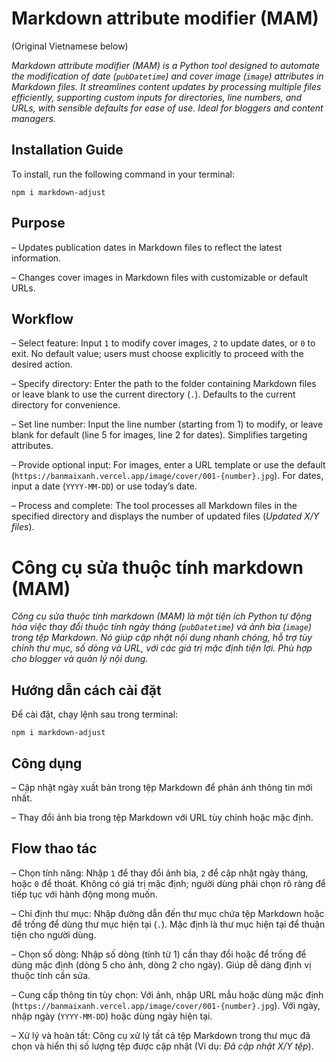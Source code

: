 # Markdown attribute modifier (MAM)

(Original Vietnamese below)
 
_Markdown attribute modifier (MAM) is a Python tool designed to automate the modification of date (`pubDatetime`) and cover image (`image`) attributes in Markdown files. It streamlines content updates by processing multiple files efficiently, supporting custom inputs for directories, line numbers, and URLs, with sensible defaults for ease of use. Ideal for bloggers and content managers._

## Installation Guide

To install, run the following command in your terminal:

```
npm i markdown-adjust
```

## Purpose

– Updates publication dates in Markdown files to reflect the latest information.

– Changes cover images in Markdown files with customizable or default URLs.

## Workflow

– Select feature: Input `1` to modify cover images, `2` to update dates, or `0` to exit. No default value; users must choose explicitly to proceed with the desired action.

– Specify directory: Enter the path to the folder containing Markdown files or leave blank to use the current directory (`.`). Defaults to the current directory for convenience.

– Set line number: Input the line number (starting from 1) to modify, or leave blank for default (line 5 for images, line 2 for dates). Simplifies targeting attributes.

– Provide optional input: For images, enter a URL template or use the default (`https://banmaixanh.vercel.app/image/cover/001-{number}.jpg`). For dates, input a date (`YYYY-MM-DD`) or use today’s date.

– Process and complete: The tool processes all Markdown files in the specified directory and displays the number of updated files (_Updated X/Y files_).

# Công cụ sửa thuộc tính markdown (MAM)

_Công cụ sửa thuộc tính markdown (MAM) là một tiện ích Python tự động hóa việc thay đổi thuộc tính ngày tháng (`pubDatetime`) và ảnh bìa (`image`) trong tệp Markdown. Nó giúp cập nhật nội dung nhanh chóng, hỗ trợ tùy chỉnh thư mục, số dòng và URL, với các giá trị mặc định tiện lợi. Phù hợp cho blogger và quản lý nội dung._

## Hướng dẫn cách cài đặt

Để cài đặt, chạy lệnh sau trong terminal:

```
npm i markdown-adjust
```

## Công dụng

– Cập nhật ngày xuất bản trong tệp Markdown để phản ánh thông tin mới nhất.

– Thay đổi ảnh bìa trong tệp Markdown với URL tùy chỉnh hoặc mặc định.

## Flow thao tác

– Chọn tính năng: Nhập `1` để thay đổi ảnh bìa, `2` để cập nhật ngày tháng, hoặc `0` để thoát. Không có giá trị mặc định; người dùng phải chọn rõ ràng để tiếp tục với hành động mong muốn.

– Chỉ định thư mục: Nhập đường dẫn đến thư mục chứa tệp Markdown hoặc để trống để dùng thư mục hiện tại (`.`). Mặc định là thư mục hiện tại để thuận tiện cho người dùng.

– Chọn số dòng: Nhập số dòng (tính từ 1) cần thay đổi hoặc để trống để dùng mặc định (dòng 5 cho ảnh, dòng 2 cho ngày). Giúp dễ dàng định vị thuộc tính cần sửa.

– Cung cấp thông tin tùy chọn: Với ảnh, nhập URL mẫu hoặc dùng mặc định (`https://banmaixanh.vercel.app/image/cover/001-{number}.jpg`). Với ngày, nhập ngày (`YYYY-MM-DD`) hoặc dùng ngày hiện tại.

– Xử lý và hoàn tất: Công cụ xử lý tất cả tệp Markdown trong thư mục đã chọn và hiển thị số lượng tệp được cập nhật (Ví dụ: _Đã cập nhật X/Y tệp_).